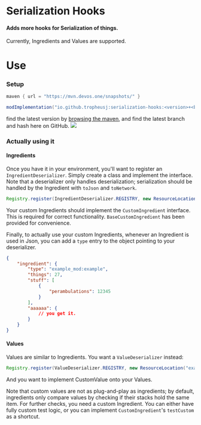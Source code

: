 # Serialization Hooks
#### Adds more hooks for Serialization of things.
Currently, Ingredients and Values are supported.

# Use
### Setup
```groovy
maven { url = "https://mvn.devos.one/snapshots/" }
```
```groovy
modImplementation("io.github.tropheusj:serialization-hooks:<version>+<branch>.<hash>")
```
find the latest version by [browsing the maven](https://mvn.devos.one/#/snapshots/io/github/tropheusj/serialization-hooks),
and find the latest branch and hash here on GitHub.
![](https://cdn.discordapp.com/attachments/705864145169416313/982010377564999771/unknown.png)

### Actually using it
#### Ingredients
Once you have it in your environment, you'll want to register an `IngredientDeserializer`.
Simply create a class and implement the interface. Note that a deserializer only handles deserialization;
serialization should be handled by the Ingredient with `toJson` and `toNetwork`.
```java
Registry.register(IngredientDeserializer.REGISTRY, new ResourceLocation("example_mod", "example"), new ExampleIngredientDeserializer());
```
Your custom Ingredients should implement the `CustomIngredient` interface.
This is required for correct functionality. `BaseCustomIngredient` has been
provided for convenience.

Finally, to actually use your custom Ingredients, whenever an Ingredient is used
in Json, you can add a `type` entry to the object pointing to your deserializer.
```json
{
    "ingredient": {
        "type": "example_mod:example",
        "things": 27,
        "stuff": [
            {
                "perambulations": 12345
            }
        ],
        "aaaaaa": {
            // you get it.
        }
    }
}
```
#### Values
Values are similar to Ingredients. You want a `ValueDeserializer` instead:
```java
Registry.register(ValueDeserializer.REGISTRY, new ResourceLocation("example_mod", "example"), new ExampleValueDeserializer());
```
And you want to implement CustomValue onto your Values.

Note that custom values are not as plug-and-play as ingredients; by
default, ingredients only compare values by checking if their stacks
hold the same item. For further checks, you need a custom Ingredient.
You can either have fully custom test logic, or you can implement
`CustomIngredient`'s `testCustom` as a shortcut.
